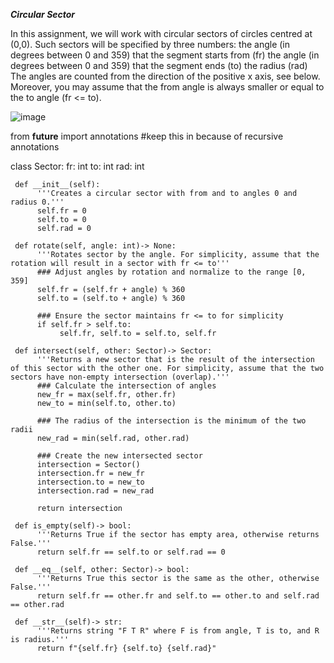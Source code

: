 _**Circular Sector**_

In this assignment, we will work with circular sectors of circles centred at (0,0). Such sectors will be specified by three numbers:
the angle (in degrees between 0 and 359) that the segment starts from (fr)
the angle (in degrees between 0 and 359) that the segment ends (to)
the radius (rad)
The angles are counted from the direction of the positive x axis, see below. Moreover, you may assume that the from angle is always smaller or equal to the to angle (fr <= to).


![image](https://github.com/user-attachments/assets/e6813299-5dc6-4593-83f9-e1a8085e912c)




from __future__ import annotations    #keep this in because of recursive annotations

class Sector: 
     fr: int
     to: int
     rad: int
    
     def __init__(self):
          '''Creates a circular sector with from and to angles 0 and radius 0.'''
          self.fr = 0
          self.to = 0
          self.rad = 0

     def rotate(self, angle: int)-> None:
          '''Rotates sector by the angle. For simplicity, assume that the rotation will result in a sector with fr <= to'''
          ### Adjust angles by rotation and normalize to the range [0, 359]
          self.fr = (self.fr + angle) % 360
          self.to = (self.to + angle) % 360

          ### Ensure the sector maintains fr <= to for simplicity
          if self.fr > self.to:
               self.fr, self.to = self.to, self.fr

     def intersect(self, other: Sector)-> Sector:
          '''Returns a new sector that is the result of the intersection of this sector with the other one. For simplicity, assume that the two sectors have non-empty intersection (overlap).'''
          ### Calculate the intersection of angles
          new_fr = max(self.fr, other.fr)
          new_to = min(self.to, other.to)
          
          ### The radius of the intersection is the minimum of the two radii
          new_rad = min(self.rad, other.rad)

          ### Create the new intersected sector
          intersection = Sector()
          intersection.fr = new_fr
          intersection.to = new_to
          intersection.rad = new_rad

          return intersection

     def is_empty(self)-> bool:
          '''Returns True if the sector has empty area, otherwise returns False.'''
          return self.fr == self.to or self.rad == 0

     def __eq__(self, other: Sector)-> bool:
          '''Returns True this sector is the same as the other, otherwise False.'''
          return self.fr == other.fr and self.to == other.to and self.rad == other.rad

     def __str__(self)-> str:
          '''Returns string "F T R" where F is from angle, T is to, and R is radius.'''
          return f"{self.fr} {self.to} {self.rad}"
